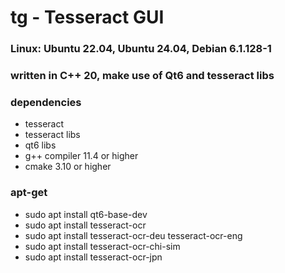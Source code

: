 # tg - Tesseract GUI

### Linux: Ubuntu 22.04, Ubuntu 24.04, Debian 6.1.128-1 

### written in C++ 20, make use of Qt6 and tesseract libs


### dependencies
- tesseract 
- tesseract libs
- qt6 libs
- g++ compiler 11.4 or higher
- cmake 3.10 or higher


### apt-get

- sudo apt install qt6-base-dev
- sudo apt install tesseract-ocr
- sudo apt install tesseract-ocr-deu tesseract-ocr-eng
- sudo apt install tesseract-ocr-chi-sim
- sudo apt install tesseract-ocr-jpn

